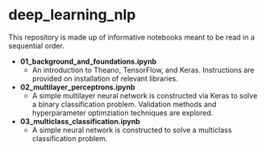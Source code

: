 # deep_learning_nlp
This repository is made up of informative notebooks meant to be read in a sequential order. 

- **01_background_and_foundations.ipynb**
    - An introduction to Theano, TensorFlow, and Keras. Instructions are provided on installation of relevant libraries.
- **02_multilayer_perceptrons.ipynb**
    - A simple multilayer neural network is constructed via Keras to solve a binary classification problem. Validation methods and hyperparameter optimziation techniques are explored.
- **03_multiclass_classification.ipynb**
    - A simple neural network is constructed to solve a multiclass classification problem.